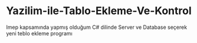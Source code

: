 # Yazilim-ile-Tablo-Ekleme-Ve-Kontrol

Imep kapsamında yapmış olduğum C# dilinde Server ve Database seçerek yeni teblo ekleme programı
